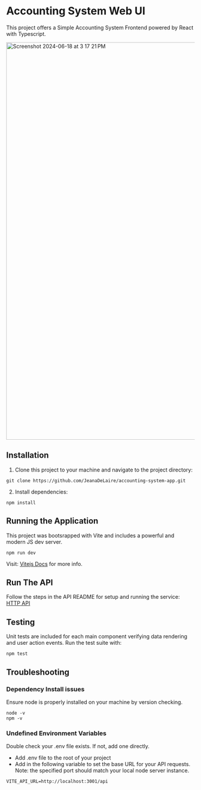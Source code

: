 # Accounting System Web UI

This project offers a Simple Accounting System Frontend powered by React with Typescript. 

<img width="1064" alt="Screenshot 2024-06-18 at 3 17 21 PM" src="https://github.com/JeanaDeLaire/accounting-system-app/assets/41646757/a0554a67-247b-472e-b5d7-afad1ef51301">

## Installation

1. Clone this project to your machine and navigate to the project directory:

```
git clone https://github.com/JeanaDeLaire/accounting-system-app.git
```

2. Install dependencies:

```
npm install
```

## Running the Application

This project was bootsrapped with Vite and includes a powerful and modern JS dev server. 

```
npm run dev
```

Visit: [Vitejs Docs](https://vitejs.dev/guide/) for more info. 

## Run The API
Follow the steps in the API README for setup and running the service: [HTTP API](https://github.com/JeanaDeLaire/accounting-system)

## Testing

Unit tests are included for each main component verifying data rendering and user action events. Run the test suite with: 

```
npm test
```

## Troubleshooting

### Dependency Install issues

Ensure node is properly installed on your machine by version checking.

```
node -v
npm -v
```

### Undefined Environment Variables

Double check your .env file exists. If not, add one directly.

- Add .env file to the root of your project
- Add in the following variable to set the base URL for your API requests. Note: the specified port should match your local node server instance. 

```
VITE_API_URL=http://localhost:3001/api
```
